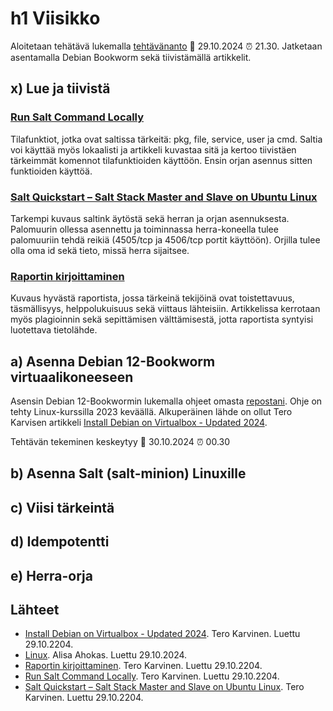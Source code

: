 # h1 Viisikko

Aloitetaan tehätävä lukemalla [tehtävänanto](https://terokarvinen.com/palvelinten-hallinta/#h1) 📆 29.10.2024 ⏰ 21.30. Jatketaan asentamalla Debian Bookworm sekä tiivistämällä artikkelit.

## x) Lue ja tiivistä

### [Run Salt Command Locally](https://terokarvinen.com/2021/salt-run-command-locally/)

Tilafunktiot, jotka ovat saltissa tärkeitä: pkg, file, service, user ja cmd. Saltia voi käyttää myös lokaalisti ja artikkeli kuvastaa sitä ja kertoo tiivistäen tärkeimmät komennot tilafunktioiden käyttöön. Ensin orjan asennus sitten funktioiden käyttöä.

### [Salt Quickstart – Salt Stack Master and Slave on Ubuntu Linux](https://terokarvinen.com/2018/03/28/salt-quickstart-salt-stack-master-and-slave-on-ubuntu-linux/)

Tarkempi kuvaus saltink äytöstä sekä herran ja orjan asennuksesta. Palomuurin ollessa asennettu ja toiminnassa herra-koneella tulee palomuuriin tehdä reikiä (4505/tcp ja 4506/tcp portit käyttöön). Orjilla tulee olla oma id sekä tieto, missä herra sijaitsee.

### [Raportin kirjoittaminen](https://terokarvinen.com/2006/06/04/raportin-kirjoittaminen-4/)

Kuvaus hyvästä raportista, jossa tärkeinä tekijöinä ovat toistettavuus, täsmällisyys, helppolukuisuus sekä viittaus lähteisiin. Artikkelissa kerrotaan myös plagioinnin sekä sepittämisen välttämisestä, jotta raportista syntyisi luotettava tietolähde.


## a) Asenna Debian 12-Bookworm virtuaalikoneeseen

Asensin Debian 12-Bookwormin lukemalla ohjeet omasta [repostani](https://github.com/Viktorialissa/Linux). Ohje on tehty Linux-kurssilla 2023 keväällä. Alkuperäinen lähde on ollut Tero Karvisen artikkeli [Install Debian on Virtualbox - Updated 2024](https://terokarvinen.com/2021/install-debian-on-virtualbox/).


Tehtävän tekeminen keskeytyy 📅 30.10.2024 ⏰ 00.30

## b) Asenna Salt (salt-minion) Linuxille

## c) Viisi tärkeintä

## d) Idempotentti

## e) Herra-orja

## Lähteet

- [Install Debian on Virtualbox - Updated 2024](https://terokarvinen.com/2021/install-debian-on-virtualbox/). Tero Karvinen. Luettu 29.10.2204.
- [Linux](https://github.com/Viktorialissa/Linux). Alisa Ahokas. Luettu 29.10.2024.
- [Raportin kirjoittaminen](https://terokarvinen.com/2006/06/04/raportin-kirjoittaminen-4/). Tero Karvinen. Luettu 29.10.2204.
- [Run Salt Command Locally](https://terokarvinen.com/2021/salt-run-command-locally/). Tero Karvinen. Luettu 29.10.2204.
- [Salt Quickstart – Salt Stack Master and Slave on Ubuntu Linux](https://terokarvinen.com/2018/03/28/salt-quickstart-salt-stack-master-and-slave-on-ubuntu-linux/). Tero Karvinen. Luettu 29.10.2204.
